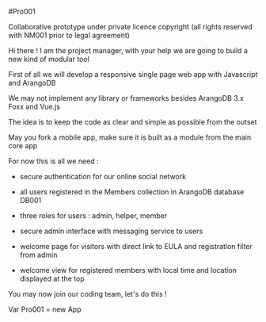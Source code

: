#Pro001

Collaborative prototype under private licence copyright (all rights reserved with NM001 prior to legal agreement)


Hi there ! I am the project manager, with your help we are going to build a new kind of modular tool

First of all we will develop a responsive single page web app with Javascript and ArangoDB 

We may not implement any library or frameworks besides ArangoDB 3.x Foxx and Vue.js 

The idea is to keep the code as clear and simple as possible from the outset

May you fork a mobile app, make sure it is built as a module from the main core app


For now this is all we need :

- secure authentication for our online social network 

- all users registered in the Members collection in ArangoDB database DB001

- three roles for users : admin, helper, member 

- secure admin interface with messaging service to users

- welcome page for visitors with direct link to EULA and registration filter from admin

- welcome view for registered members with local time and location displayed at the top


You may now join our coding team, let's do this !

Var Pro001 = new App














